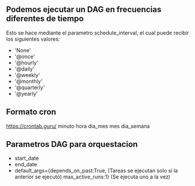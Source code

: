 ## Podemos ejecutar un DAG en frecuencias diferentes de tiempo

Esto se hace mediante el parametro schedule_interval, el cual puede recibir los siguientes valores:
- 'None'
- '@once'
- '@hourly'
- '@daily'
- '@weekly'
- '@monthly'
- '@quarterly'
- '@yearly'

## Formato cron
https://crontab.guru/
minuto hora dia_mes mes dia_semana

## Parametros DAG para orquestacion
- start_date
- end_date
- default_args={depends_on_past:True,  (Tareas se ejecutan solo si la anterior se ejecutó)
    max_active_runs:1}  (Se ejecuta uno a la vez)